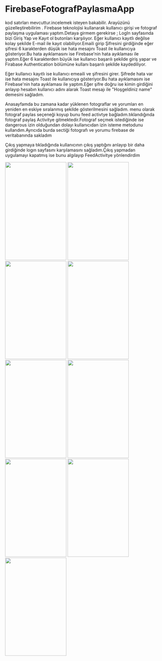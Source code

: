 # FirebaseFotografPaylasmaApp
kod satırları mevcuttur.incelemek isteyen bakabilir. Arayüzünü güzelleştirebilirim .
Firebase teknolojisi kullanarak kullanıcı girişi ve fotograf paylaşma uygulaması yaptım.Detaya girmem gerekirse ;
LogIn sayfasında bizi Giriş Yap ve Kayıt ol butonları karşılıyor.
Eğer kullanıcı kayıtlı değilse kolay şekilde E-mail ile kayıt olabiliyor.Emaili girip Şifresini girdiğinde 
eğer şifresi 6 karakterden düşük ise hata mesajını Toast ile kullanıcıya gösteriyor.Bu hata ayıklamasını ise Firebase'nin hata ayıklaması ile yaptım.Eğer 6 karakterden 
büyük ise kullanıcı başarılı şekilde giriş yapar ve Firabase Authentication bölümüne kullanı başarılı şekilde kaydediliyor.

Eğer kullanıcı kayıtlı ise kullanıcı emeaili ve şifresini girer. Şifrede hata var ise hata mesajını Toast ile kullanıcıya gösteriyor.Bu hata ayıklamasını ise Firebase'nin hata ayıklaması ile 
yaptım.Eğer şifre doğru ise kimin girdiğini anlayıp hesabın kullanıcı adını alarak Toast mesajı ile "Hoşgeldiniz name" demesini sağladım.

Anasayfamda bu zamana kadar yüklenen fotograflar ve yorumları en yeniden en eskiye sıralanmış şekilde gösterilmesini sağladım.
menu olarak fotograf paylas seçeneği koyup bunu feed activtye bağladım.tıklandığında fotograf paylaş Activitye gitmektedir.Fotograf seçmek istediğinde ise dangerous izin
olduğundan dolayı kullanıcıdan izin isteme metodunu kullandım.Ayrıcıda burda sectiği fotografı ve yorumu firebase de veritabanında sakladım

Çıkış yapmaya tıkladığında kullanıcının çıkış yaptığını anlayıp bir daha girdiğinde logın sayfasını karşılamasını sağladım.Çıkış yapmadan uygulamayı kapatmış ise bunu 
algılayıp FeedActivitye yönlendirdim

<img width="200" height="320" src="https://github.com/musasoydas/aaaa/blob/main/kotlinproject1/app/ekran/Screenshot_20221225_152724.png">
<img width="200" height="320" src="https://github.com/musasoydas/aaaa/blob/main/kotlinproject1/app/ekran/Screenshot_20221225_152724.png">
<img width="200" height="320" src="https://github.com/musasoydas/aaaa/blob/main/kotlinproject1/app/ekran/Screenshot_20221225_152816.png">
<img width="200" height="320" src="https://github.com/musasoydas/aaaa/blob/main/kotlinproject1/app/ekran/Screenshot_20221225_152840.png">
<img width="200" height="320" src="https://github.com/musasoydas/aaaa/blob/main/kotlinproject1/app/ekran/Screenshot_20221225_152908.png">
<img width="200" height="320" src="https://github.com/musasoydas/aaaa/blob/main/kotlinproject1/app/ekran/Screenshot_20221225_152923.png">
<img width="200" height="320" src="https://github.com/musasoydas/aaaa/blob/main/kotlinproject1/app/ekran/Screenshot_20221225_152941.png">
<img width="200" height="320" src="https://github.com/musasoydas/aaaa/blob/main/kotlinproject1/app/ekran/Screenshot_20221225_155858.png">
<img width="200" height="320" src="https://github.com/musasoydas/aaaa/blob/main/kotlinproject1/app/ekran/Screenshot_20221225_155921.png">
